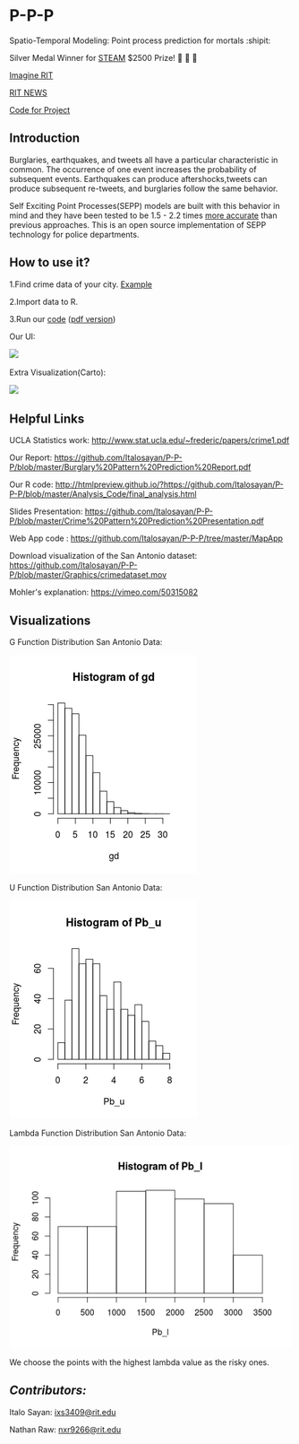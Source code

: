 # P-P-P
Spatio-Temporal Modeling: Point process prediction for mortals :shipit:

Silver Medal Winner for [STEAM](https://www.rit.edu/cla/criminaljustice/cpsi/steam-prize) $2500 Prize! :tada: :tada: :confetti_ball: 

[Imagine RIT](https://www.rit.edu/liberalarts/sites/rit.edu.liberalarts/files/documents/our-work/Winner%20poster.pdf)

[RIT NEWS](http://www.rit.edu/news/story.php?id=66780)

[Code for Project](https://italosayan.github.io/P-P-P/)

## Introduction


Burglaries, earthquakes, and tweets all have a particular characteristic in common.  The occurrence of one event increases the probability of subsequent events.  Earthquakes can produce aftershocks,tweets can produce subsequent re-tweets, and burglaries follow the same behavior.  

Self Exciting Point Processes(SEPP) models are built with this behavior in mind and they have been tested to be 1.5 - 2.2 times [more accurate](https://cloudfront.escholarship.org/dist/prd/content/qt1br4975j/qt1br4975j.pdf) than previous approaches.  This is an open source implementation of SEPP technology for police departments.

## How to use it?
1.Find crime data of your city. [Example](https://data-rpdny.opendata.arcgis.com/datasets/rpd-part-i-crime-2011-to-present)

2.Import data to R.

3.Run our [code](http://htmlpreview.github.io/?https://github.com/Italosayan/P-P-P/blob/master/docs/final_analysis.html)
          ([pdf version](https://github.com/Italosayan/P-P-P/blob/master/final_analysis.pdf))

Our UI:

![](https://github.com/Italosayan/P-P-P/blob/master/Graphics/MapApp_Example.gif)

Extra Visualization(Carto):

![](https://github.com/Italosayan/P-P-P/blob/master/Graphics/crimedataset%20(1).gif)

## Helpful Links
UCLA Statistics work: http://www.stat.ucla.edu/~frederic/papers/crime1.pdf

Our Report: https://github.com/Italosayan/P-P-P/blob/master/Burglary%20Pattern%20Prediction%20Report.pdf

Our R code: http://htmlpreview.github.io/?https://github.com/Italosayan/P-P-P/blob/master/Analysis_Code/final_analysis.html

Slides Presentation: https://github.com/Italosayan/P-P-P/blob/master/Crime%20Pattern%20Prediction%20Presentation.pdf

Web App code : https://github.com/Italosayan/P-P-P/tree/master/MapApp

Download visualization of the San Antonio dataset: https://github.com/Italosayan/P-P-P/blob/master/Graphics/crimedataset.mov

Mohler's explanation: https://vimeo.com/50315082

## Visualizations
G Function Distribution San Antonio Data:

![](https://github.com/Italosayan/P-P-P/blob/master/Graphics/Rplot.png)

U Function Distribution San Antonio Data:

![](https://github.com/Italosayan/P-P-P/blob/master/Graphics/Rplot01.png)

Lambda Function Distribution San Antonio Data:

![](https://github.com/Italosayan/P-P-P/blob/master/Graphics/Rplot02.png)

We choose the points with the highest lambda value as the risky ones.

## *Contributors:*

Italo Sayan: ixs3409@rit.edu

Nathan Raw: nxr9266@rit.edu


